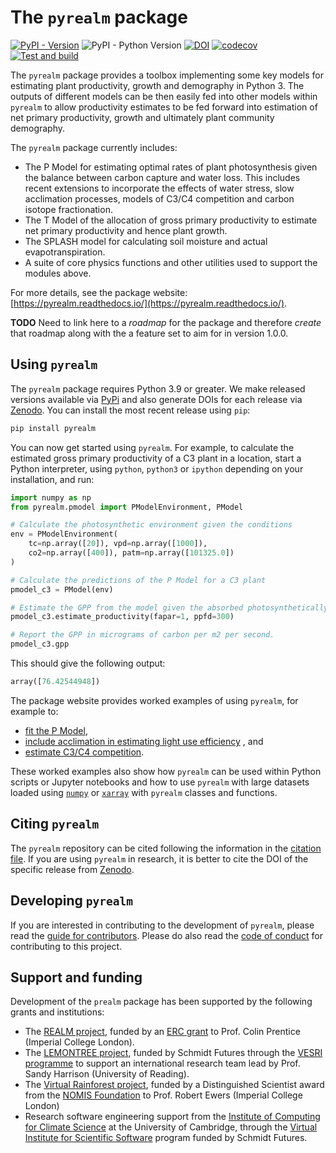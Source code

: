 # The `pyrealm` package

[![PyPI - Version](https://img.shields.io/pypi/v/pyrealm)](https://pypi.org/project/pyrealm/)
![PyPI - Python Version](https://img.shields.io/pypi/pyversions/pyrealm)
[![DOI](https://zenodo.org/badge/DOI/10.5281/zenodo.8366847.svg)](https://doi.org/10.5281/zenodo.8366847)
[![codecov](https://codecov.io/gh/ImperialCollegeLondon/pyrealm/branch/develop/graph/badge.svg)](https://codecov.io/gh/ImperialCollegeLondon/pyrealm)
[![Test and build](https://github.com/ImperialCollegeLondon/pyrealm/actions/workflows/pyrealm_ci.yaml/badge.svg?branch=develop)](https://github.com/ImperialCollegeLondon/pyrealm/actions/workflows/pyrealm_ci.yaml)

The `pyrealm` package provides a toolbox implementing some key models for estimating
plant productivity, growth and demography in Python 3. The outputs of different models
can be then easily fed into other models within `pyrealm` to allow productivity
estimates to be fed forward into estimation of net primary productivity, growth and
ultimately plant community demography.

The `pyrealm` package currently includes:

* The P Model for estimating optimal rates of plant photosynthesis given the balance
  between carbon capture and water loss. This includes recent extensions to incorporate
  the effects of water stress, slow acclimation processes, models of C3/C4 competition
  and carbon isotope fractionation.
* The T Model of the allocation of gross primary productivity to estimate net primary
  productivity and hence plant growth.
* The SPLASH model for calculating soil moisture and actual evapotranspiration.
* A suite of core physics functions and other utilities used to support the modules
  above.

For more details, see the package website:
[https://pyrealm.readthedocs.io/](https://pyrealm.readthedocs.io/).

**TODO** Need to link here to a _roadmap_ for the package and therefore _create_ that
roadmap along with the a feature set to aim for in version 1.0.0.

## Using `pyrealm`

The `pyrealm` package requires Python 3.9 or greater. We make released versions
available via [PyPi](https://pypi.org/project/pyrealm/) and also generate DOIs for each
release via [Zenodo](https://doi.org/10.5281/zenodo.8366847). You can install the most
recent release using `pip`:

```sh
pip install pyrealm
```

You can now get started using `pyrealm`. For example, to calculate the estimated gross
primary productivity of a C3 plant in a location, start a Python interpreter, using
`python`, `python3` or `ipython` depending on your installation, and run:

```python
import numpy as np
from pyrealm.pmodel import PModelEnvironment, PModel

# Calculate the photosynthetic environment given the conditions
env = PModelEnvironment(
    tc=np.array([20]), vpd=np.array([1000]),
    co2=np.array([400]), patm=np.array([101325.0])
)

# Calculate the predictions of the P Model for a C3 plant
pmodel_c3 = PModel(env)

# Estimate the GPP from the model given the absorbed photosynthetically active light
pmodel_c3.estimate_productivity(fapar=1, ppfd=300)

# Report the GPP in micrograms of carbon per m2 per second.
pmodel_c3.gpp
```

This should give the following output:

```python
array([76.42544948])
```

The package website provides worked examples of using `pyrealm`, for example to:

* [fit the P
  Model](https://pyrealm.readthedocs.io/en/latest/users/pmodel/pmodel_details/worked_examples.html),
* [include acclimation in estimating light use
  efficiency](https://pyrealm.readthedocs.io/en/latest/users/pmodel/subdaily_details/worked_example.html)
  , and
* [estimate C3/C4
  competition](https://pyrealm.readthedocs.io/en/latest/users/pmodel/c3c4model.html#worked-example).

These worked examples also show how `pyrealm` can be used within Python scripts or
Jupyter notebooks and how to use `pyrealm` with large datasets loaded using
[`numpy`](https://numpy.org/) or [`xarray`](https://docs.xarray.dev/en/stable/) with
`pyrealm` classes and functions.

## Citing `pyrealm`

The `pyrealm` repository can be cited following the information in the [citation
file](./CITATION.cff). If you are using `pyrealm` in research, it is better to cite the
DOI of the specific release from [Zenodo](https://doi.org/10.5281/zenodo.8366847).

## Developing `pyrealm`

If you are interested in contributing to the development of `pyrealm`, please read the
[guide for contributors](./CONTRIBUTING.md). Please do also read the [code of
conduct](./CODE_OF_CONDUCT.md) for contributing to this project.

## Support and funding

Development of the `prealm` package has been supported by the following grants and
institutions:

* The [REALM project](https://prenticeclimategroup.wordpress.com/realm-team/), funded by
  an [ERC grant](https://cordis.europa.eu/project/id/787203) to Prof. Colin Prentice
  (Imperial College London).
* The [LEMONTREE project](https://research.reading.ac.uk/lemontree/), funded by Schmidt
  Futures through the [VESRI
  programme](https://www.schmidtfutures.com/our-work/virtual-earth-system-research-institute-vesri/)
  to support an international research team lead by Prof. Sandy Harrison (University of
  Reading).
* The [Virtual Rainforest project](https://pyrealm.readthedocs.io/), funded by a
  Distinguished Scientist award from the [NOMIS
  Foundation](https://nomisfoundation.ch/research-projects/a-virtual-rainforest-for-understanding-the-stability-resilience-and-sustainability-of-complex-ecosystems/)
  to Prof. Robert Ewers (Imperial College London)
* Research software engineering support from the [Institute of Computing for Climate
  Science](https://iccs.cam.ac.uk/) at the University of Cambridge, through the [Virtual
  Institute for Scientific
  Software](https://www.schmidtfutures.com/our-work/virtual-institute-for-scientific-software/)
  program funded by Schmidt Futures.
